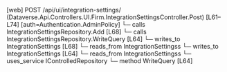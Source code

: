 [web] POST /api/ui/integration-settings/  (Dataverse.Api.Controllers.UI.Firm.IntegrationSettingsController.Post)  [L61–L74] [auth=Authentication.AdminPolicy]
  └─ calls IntegrationSettingsRepository.Add [L68]
  └─ calls IntegrationSettingsRepository.WriteQuery [L64]
  └─ writes_to IntegrationSettings [L68]
    └─ reads_from IntegrationSettingss
  └─ writes_to IntegrationSettings [L64]
    └─ reads_from IntegrationSettingss
  └─ uses_service IControlledRepository<IntegrationSettings>
    └─ method WriteQuery [L64]

